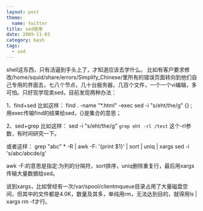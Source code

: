 ```yaml
---
layout: post
theme:
  name: twitter
title: sed使用
date: 2009-11-03
category: bash
tags:
  - sed
---
```


shell这东西，只有活逼到手头上了，才知道应该去学什么。
比如有客户要求修改/home/squid/share/errors/Simplify_Chinese/里所有的错误页面转向到他们自己专用的界面去，七八个节点，几十台服务器，几百个文件，一个一个vi编辑，多可怕。只好现学现卖sed，目前发现两种办法：

1、find+sed
比如这样：
find . -name "*.html" -exec sed -i "s/eht/the/g" {} ;
用exec传输find的结果给sed，{}是集合的意思；

2、sed+grep
比如这样：
sed -i "s/eht/the/g" `grep eht -rl /test`
这个-rl参数，有时间研究一下。

或者这样：
grep "abc" * -R | awk -F: '{print $1}' | sort | uniq | xargs sed -i 's/abc/abcde/g'

awk -F:的意思是指定:为列的分隔符，sort排序，uniq删除重复行，最后用xargs传输大量数据给sed。

说到xargs，比如曾经有一次/var/spool/clientmqueue目录占用了大量磁盘空间，但其中的文件都是4.0K，数量及其多，单纯用rm，无法达到目的，就得用ls | xargs rm -f才行。


